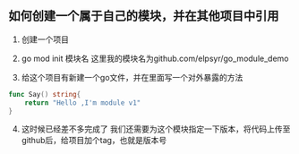 ## 如何创建一个属于自己的模块，并在其他项目中引用

1. 创建一个项目

2. go mod init 模块名
这里我的模块名为github.com/elpsyr/go_module_demo


3. 给这个项目有新建一个go文件，并在里面写一个对外暴露的方法
```go
func Say() string{
	return "Hello ,I'm module v1"
}
```

4. 这时候已经差不多完成了
我们还需要为这个模块指定一下版本，将代码上传至github后，给项目加个tag，也就是版本号